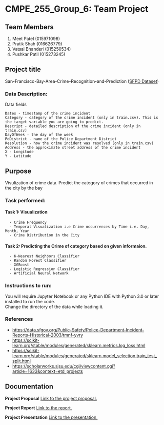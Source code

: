 # 

# CMPE_255_Group_6: Team Project

## Team Members
1. Meet Patel (015971098)
2. Pratik Shah (016626779)
3. Vatsal Bhanderi (015250534)
4. Pushkar Patil (015273245)

## Project title

San-Francisco-Bay-Area-Crime-Recognition-and-Prediction ([SFPD Dataset](https://data.sfgov.org/Public-Safety/Police-Department-Incident-Reports-Historical-2003/tmnf-yvry/data))


### Data Description:
Data fields

    Dates - timestamp of the crime incident
    Category - category of the crime incident (only in train.csv). This is the target variable you are going to predict.
    Descript - detailed description of the crime incident (only in train.csv)
    DayOfWeek - the day of the week
    PdDistrict - name of the Police Department District
    Resolution - how the crime incident was resolved (only in train.csv)
    Address - the approximate street address of the crime incident 
    X - Longitude
    Y - Latitude
    
## Purpose
Visulization of crime data.
Predict the category of crimes that occurred in the city by the bay

### Task performed:

#### Task 1: Visualization
      - Crime Frequency
      - Temporal Visualization i.e Crime occurrences by Time i.e. Day, Month, Year
      - Crime Distribution in the City
      
#### Task 2: Predicting the Crime of category based on given informaion.
      - K-Nearest Neighbors Classifier
      - Random Forest Classifier
      - XGBoost
      - Logistic Regression Classifier
      - Artificial Neural Network



### Instructions to run:
You will require Jupyter Notebook or any Python IDE with Python 3.0 or later installed to run the code. <br>
Change the directory of the data while loading it. 

### References
- https://data.sfgov.org/Public-Safety/Police-Department-Incident-Reports-Historical-2003/tmnf-yvry    
- https://scikit-learn.org/stable/modules/generated/sklearn.metrics.log_loss.html
- https://scikit-learn.org/stable/modules/generated/sklearn.model_selection.train_test_split.html
- https://scholarworks.sjsu.edu/cgi/viewcontent.cgi?article=1633&context=etd_projects



## Documentation

**Project Proposal** [Link to the project proposal.](https://docs.google.com/document/d/1WZhXBGCW4XY3PH9bkvoJz6W9CnloRZuOtT39s2WHSU0/edit?usp=sharing)

**Project Report** [Link to the report.](https://docs.google.com/document/d/1t-M1LEcmXNgkGj7puKXZKxx1mE1pH_YTURwhw01zJhE/edit?usp=sharing)

**Project Presentation** [Link to the presentation.](https://docs.google.com/presentation/d/1GvnZEmmn7ErtTd50o6Kk5z9dIkrXiqz6KkMAr9LYctc/edit?usp=sharing)


